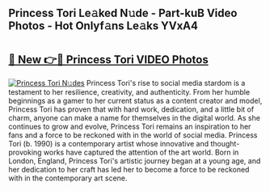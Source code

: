 ## Princess Tori Le𝚊ked N𝚞de - Part-kuB Video Photos - Hot Onlyf𝚊ns Le𝚊ks YVxA4

# <h2><a href="http://ac29278.deff.icu/?id=Princess+Tori">🔗 New 👉🔴 Princess Tori VIDEO Photos</a></h2>

[![Princess Tori N𝚞des](https://i.imgur.com/rIISA9y.gif)](http://ac29278.deff.icu/?id=Princess+Tori)
Princess Tori's rise to social media stardom is a testament to her resilience, creativity, and authenticity. From her humble beginnings as a gamer to her current status as a content creator and model, Princess Tori has proven that with hard work, dedication, and a little bit of charm, anyone can make a name for themselves in the digital world. As she continues to grow and evolve, Princess Tori remains an inspiration to her fans and a force to be reckoned with in the world of social media. Princess Tori (b. 1990) is a contemporary artist whose innovative and thought-provoking works have captured the attention of the art world. Born in London, England, Princess Tori's artistic journey began at a young age, and her dedication to her craft has led her to become a force to be reckoned with in the contemporary art scene.
